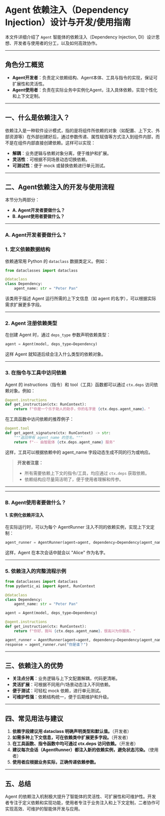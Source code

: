 
# Agent 依赖注入（Dependency Injection）设计与开发/使用指南

本文件详细介绍了 `Agent` 智能体的依赖注入（Dependency Injection, DI）设计思想、开发者与使用者的分工，以及如何高效协作。

---

## 角色分工概览

- **Agent开发者**：负责定义依赖结构、Agent本体、工具与指令的实现，保证可扩展性和灵活性。
- **Agent使用者**：负责在实际业务中实例化Agent，注入具体依赖，实现个性化和上下文定制。

---


## 一、什么是依赖注入？


依赖注入是一种软件设计模式，指的是将组件所依赖的对象（如配置、上下文、外部资源等）在外部创建好后，通过参数传递、属性赋值等方式注入到组件内部，而不是在组件内部直接创建依赖。这样可以实现：

- **解耦**：业务逻辑与依赖对象分离，便于维护和扩展。
- **灵活性**：可根据不同场景动态切换依赖。
- **可测试性**：便于 mock 或替换依赖进行单元测试。

---


## 二、Agent依赖注入的开发与使用流程

本节分为两部分：

- **A. Agent开发者要做什么？**
- **B. Agent使用者要做什么？**

---

### A. Agent开发者要做什么？

### 1. 定义依赖数据结构


依赖通常用 Python 的 `dataclass` 数据类定义。例如：

```python
from dataclasses import dataclass

@dataclass
class Dependency:
	agent_name: str = "Peter Pan"
```

该类用于描述 Agent 运行所需的上下文信息（如 agent 的名字），可以根据实际需求扩展更多字段。

---


### 2. Agent 注册依赖类型

在创建 Agent 时，通过 `deps_type` 参数声明依赖类型：

```python
agent = Agent(model, deps_type=Dependency)
```

这样 Agent 就知道后续会注入什么类型的依赖对象。

---


### 3. 在指令与工具中访问依赖


Agent 的 instructions（指令）和 tool（工具）函数都可以通过 `ctx.deps` 访问依赖对象。例如：

```python
@agent.instructions
def get_instruction(ctx: RunContext):
	return f"你是一个乐于助人的助手，你的名字是 {ctx.deps.agent_name}。"
```


在工具函数中访问依赖的推荐例子：

```python
@agent.tool
def get_agent_signature(ctx: RunContext) -> str:
    """返回带有 agent_name 的签名。"""
    return f"-- 由智能体 {ctx.deps.agent_name} 服务"
```
这样，工具可以根据依赖中的 agent_name 字段动态生成不同的行为或响应。

> **开发者注意：**
> - 所有需要依赖上下文的指令/工具，均应通过 `ctx.deps` 获取依赖。
> - 依赖结构应尽量简洁明了，便于使用者理解和传参。

---


---

### B. Agent使用者要做什么？

#### 1. 实例化依赖并注入

在实际运行时，可以为每个 AgentRunner 注入不同的依赖实例，实现上下文定制：

```python
agent_runner = AgentRunner(agent=agent, dependency=Dependency(agent_name="Alice"))
```

这样，Agent 在本次会话中就会以 "Alice" 作为名字。

---

### 5. 依赖注入的完整流程示例

```python
from dataclasses import dataclass
from pydantic_ai import Agent, RunContext

@dataclass
class Dependency:
	agent_name: str = "Peter Pan"

agent = Agent(model, deps_type=Dependency)

@agent.instructions
def get_instruction(ctx: RunContext):
	return f"你好，我叫 {ctx.deps.agent_name}，很高兴为你服务。"

agent_runner = AgentRunner(agent=agent, dependency=Dependency(agent_name="Alice"))
response = agent_runner.run("你是谁？")
```

---

## 三、依赖注入的优势

- **关注点分离**：业务逻辑与上下文配置解耦，代码更清晰。
- **灵活扩展**：可根据不同用户/场景动态注入不同依赖。
- **便于测试**：可轻松 mock 依赖，进行单元测试。
- **可维护性强**：依赖结构统一，便于后期维护和升级。

---

## 四、常见用法与建议

1. **依赖字段建议用 dataclass 明确声明类型和默认值。**（开发者）
2. **如需多种上下文信息，可在依赖类中扩展更多字段。**（开发者）
3. **在工具函数、指令函数中均可通过 ctx.deps 访问依赖。**（开发者）
4. **建议每次会话（AgentRunner）都注入新的依赖实例，避免状态污染。**（使用者）
5. **使用者应根据业务实际，正确传递依赖参数。**

---

## 五、总结

Agent 的依赖注入机制极大提升了智能体的灵活性、可扩展性和可维护性。开发者专注于定义依赖和实现功能，使用者专注于业务注入和上下文定制，二者协作可实现高效、可维护的智能体开发与应用。
